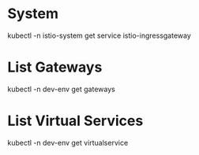 # System

kubectl -n istio-system get service istio-ingressgateway

# List Gateways

kubectl -n dev-env get gateways

# List Virtual Services

kubectl -n dev-env get virtualservice
